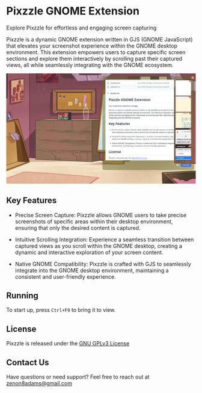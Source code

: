 # Pixzzle GNOME Extension
Explore Pixzzle for effortless and engaging screen capturing

Pixzzle is a dynamic GNOME extension written in GJS (GNOME JavaScript) that elevates your screenshot experience within the GNOME desktop environment. This extension empowers users to capture specific screen sections and explore them interactively by scrolling past their captured views, all while seamlessly integrating with the GNOME ecosystem.

![Screenshot](https://github.com/zenon8adams/pixzzle/blob/dev/screenshot.png)  

## Key Features

* Precise Screen Capture: Pixzzle allows GNOME users to take precise screenshots of specific areas within their desktop environment, ensuring that only the desired content is captured.

* Intuitive Scrolling Integration: Experience a seamless transition between captured views as you scroll within the GNOME desktop, creating a dynamic and interactive exploration of your screen content.

* Native GNOME Compatibility: Pixzzle is crafted with GJS to seamlessly integrate into the GNOME desktop environment, maintaining a consistent and user-friendly experience.

## Running
 To start up, press `Ctrl+F9` to bring it to view.

## License

Pixzzle is released under the [GNU GPLv3 License](https://github.com/zenon8adams/pixzzle/blob/master/LICENSE)

## Contact Us
Have questions or need support? Feel free to reach out at zenon8adams@gmail.com
